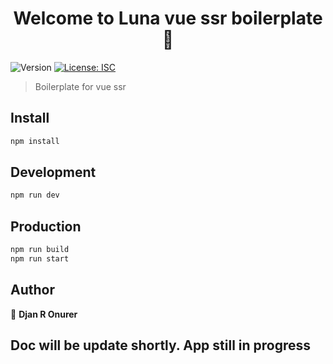<h1 align="center">Welcome to Luna vue ssr boilerplate 👋</h1>
<p>
  <img alt="Version" src="https://img.shields.io/badge/version-1.0.0-blue.svg?cacheSeconds=2592000" />
  <a href="#" target="_blank">
    <img alt="License: ISC" src="https://img.shields.io/badge/License-ISC-yellow.svg" />
  </a>
</p>

> Boilerplate  for vue ssr

## Install

```sh
npm install
```

## Development

```sh
npm run dev
```
## Production

```sh
npm run build
npm run start
```
## Author

👤 **Djan R Onurer**


## Doc will be update shortly. App still in progress 

